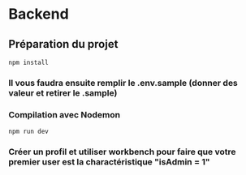 # Backend

## Préparation du projet

```
npm install
```

### Il vous faudra ensuite remplir le .env.sample (donner des valeur et retirer le .sample)

### Compilation avec Nodemon

```
npm run dev
```

### Créer un profil et utiliser workbench pour faire que votre premier user est la charactéristique "isAdmin = 1"
